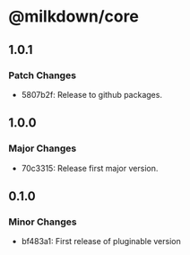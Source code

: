 # @milkdown/core

## 1.0.1

### Patch Changes

-   5807b2f: Release to github packages.

## 1.0.0

### Major Changes

-   70c3315: Release first major version.

## 0.1.0

### Minor Changes

-   bf483a1: First release of pluginable version
